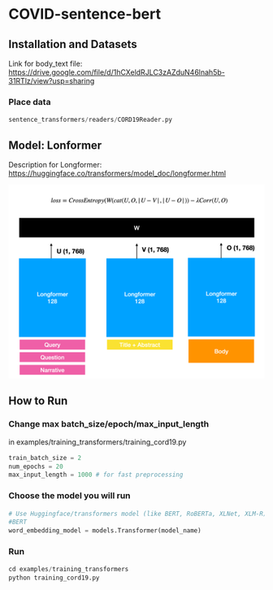 # COVID-sentence-bert

## Installation and Datasets

Link for body_text file: https://drive.google.com/file/d/1hCXeldRJLC3zAZduN46lnah5b-31RTlz/view?usp=sharing

### Place data
```python
sentence_transformers/readers/CORD19Reader.py
```

## Model: Lonformer
Description for Longformer: https://huggingface.co/transformers/model_doc/longformer.html

![alt text](https://github.com/jaimeenahn/COVID-sentence-bert/blob/jiseon/longformer_overview.png?raw=true)

## How to Run

### Change max batch_size/epoch/max_input_length

in examples/training_transformers/training_cord19.py
```python
train_batch_size = 2
num_epochs = 20
max_input_length = 1000 # for fast preprocessing
```

### Choose the model you will run
```python
# Use Huggingface/transformers model (like BERT, RoBERTa, XLNet, XLM-R) for mapping tokens to embeddings
#BERT
word_embedding_model = models.Transformer(model_name)
```

### Run
```python
cd examples/training_transformers
python training_cord19.py
```
